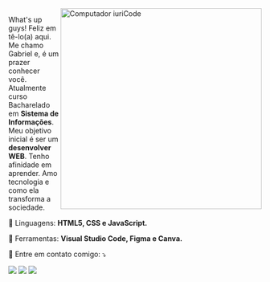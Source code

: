 <img src="https://raw.githubusercontent.com/MicaelliMedeiros/micaellimedeiros/master/image/computer-illustration.png" min-width="400px" max-width="400px" width="400px" align="right" alt="Computador iuriCode">

<p align="left"> 
What's up guys! Feliz em tê-lo(a) aqui. Me chamo Gabriel e, é um prazer conhecer você. Atualmente curso Bacharelado em <strong>Sistema de Informações</strong>.Meu objetivo inicial é ser um <strong>desenvolver WEB</strong>. Tenho afinidade em aprender. Amo tecnologia e como ela transforma a sociedade.

<p align="left">
  🦄 Linguagens: <strong>HTML5, CSS e JavaScript.</strong>
</p>

<p align="left">
  💼 Ferramentas: <strong>Visual Studio Code, Figma e Canva.</strong>
</p>

<p align="left">
  💌 Entre em contato comigo: ⤵️
</p>

<p align="left">
  <a href="lucasgabrielgt758@gmail.com" target="_blank" rel="noopener noreferrer" alt="Gmail">
  <img src="https://img.shields.io/badge/-Gmail-FF0000?style=flat-square&labelColor=FF0000&logo=gmail&logoColor=white&link=lucasgabrielgt758@gmail.com" /></a>

  <a href="https://www.linkedin.com/in/gabriel-l-a551a2188/" target="_blank" rel="noopener noreferrer"  alt="Linkedin">
  <img src="https://img.shields.io/badge/-Linkedin-0e76a8?style=flat-square&logo=Linkedin&logoColor=white&link=https://www.linkedin.com/in/gabriel-l-a551a2188/" /></a>


  <a href="https://www.instagram.com/silv.gabriel_/" target="_blank" rel="noopener noreferrer" alt="Instagram">
  <img src="https://img.shields.io/badge/-Instagram-DF0174?style=flat-square&labelColor=DF0174&logo=instagram&logoColor=white&link=https://www.instagram.com/silv.gabriel_/"/></a>
</p>  
